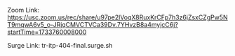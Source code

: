 Zoom Link:
https://usc.zoom.us/rec/share/u97pe2lVoqX8RuxKrCFp7h3z6jZsxCZgPw5NT9mqwA6v5_o-JRjqCMVCTVCa39Dv.7YHvzB8a4myjcC6j?startTime=1733760008000

Surge Link:
tr-itp-404-final.surge.sh